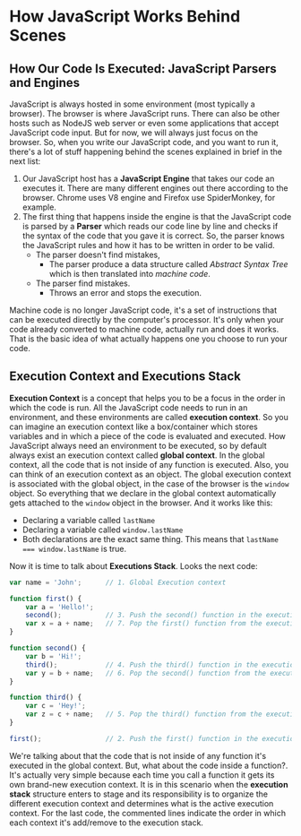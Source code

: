 
How JavaScript Works Behind Scenes
==================================

How Our Code Is Executed: JavaScript Parsers and Engines
--------------------------------------------------------

JavaScript is always hosted in some environment (most typically a browser). The browser is where JavaScript runs. There can also be other hosts such as NodeJS web server or even some applications that accept JavaScript code input. But for now, we will always just focus on the browser. So, when you write our JavaScript code, and you want to run it, there's a lot of stuff happening behind the scenes explained in brief in the next list:

1. Our JavaScript host has a **JavaScript Engine** that takes our code an executes it. There are many different engines out there according to the browser. Chrome uses V8 engine and Firefox use SpiderMonkey, for example.
2. The first thing that happens inside the engine is that the JavaScript code is parsed by a **Parser** which reads our code line by line and checks if the syntax of the code that you gave it is correct. So, the parser knows the JavaScript rules and how it has to be written in order to be valid. 
	- The parser doesn't find mistakes,
		- The parser produce a data structure called *Abstract Syntax Tree* which is then translated into *machine code*.
	- The parser find mistakes.
		- Throws an error and stops the execution.

Machine code is no longer JavaScript code, it's a set of instructions that can be executed directly by the computer's processor. It's only when your code already converted to machine code, actually run and does it works. That is the basic idea of what actually happens one you choose to run your code.

Execution Context and Executions Stack
--------------------------------------

**Execution Context** is a concept that helps you to be a focus in the order in which the code is run. All the JavaScript code needs to run in an environment, and these environments are called **execution context**. So you can imagine an execution context like a box/container which stores variables and in which a piece of the code is evaluated and executed. How JavaScript always need an environment to be executed, so by default always exist an execution context called **global context**. In the global context, all the code that is not inside of any function is executed. Also, you can think of an execution context as an object. The global execution context is associated with the global object, in the case of the browser is the `window` object. So everything that we declare in the global context automatically gets attached to the `window` object in the browser. And it works like this:

- Declaring a variable called `lastName`
- Declaring a variable called `window.lastName`
- Both declarations are the exact same thing. This means that `lastName === window.lastName` is true.

Now it is time to talk about **Executions Stack**. Looks the next code:

```javascript
var name = 'John';      // 1. Global Execution context

function first() {
    var a = 'Hello!';
    second();           // 3. Push the second() function in the execution stack
    var x = a + name;   // 7. Pop the first() function from the execution stack
}

function second() {
    var b = 'Hi!';
    third();            // 4. Push the third() function in the execution stack
    var y = b + name;   // 6. Pop the second() function from the execution stack
}

function third() {
    var c = 'Hey!';
    var z = c + name;   // 5. Pop the third() function from the execution stack
}

first();                // 2. Push the first() function in the execution stack
```

We're talking about that the code that is not inside of any function it's executed in the global context. But, what about the code inside a function?. It's actually very simple because each time you call a function it gets its own brand-new execution context. It is in this scenario when the **execution stack** structure enters to stage and its responsibility is to organize the different execution context and determines what is the active execution context. For the last code, the commented lines indicate the order in which each context it's add/remove to the execution stack.